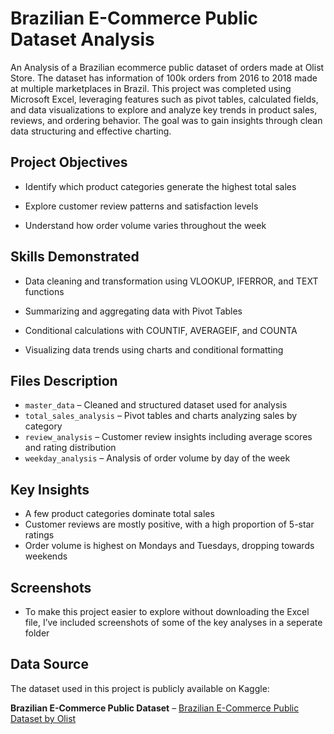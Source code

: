 # Brazilian E-Commerce Public Dataset Analysis

An Analysis of a Brazilian ecommerce public dataset of orders made at Olist Store. The dataset has information of 100k orders from 2016 to 2018 made at multiple marketplaces in Brazil. This project was completed using Microsoft Excel, leveraging features such as pivot tables, calculated fields, and data visualizations to explore and analyze key trends in product sales, reviews, and ordering behavior. The goal was to gain insights through clean data structuring and effective charting.

## Project Objectives 

- Identify which product categories generate the highest total sales

- Explore customer review patterns and satisfaction levels

- Understand how order volume varies throughout the week

## Skills Demonstrated
- Data cleaning and transformation using VLOOKUP, IFERROR, and TEXT functions

- Summarizing and aggregating data with Pivot Tables

- Conditional calculations with COUNTIF, AVERAGEIF, and COUNTA

- Visualizing data trends using charts and conditional formatting

## Files Description

- `master_data` – Cleaned and structured dataset used for analysis  
- `total_sales_analysis` – Pivot tables and charts analyzing sales by category  
- `review_analysis` – Customer review insights including average scores and rating distribution  
- `weekday_analysis` – Analysis of order volume by day of the week  

## Key Insights

- A few product categories dominate total sales  
- Customer reviews are mostly positive, with a high proportion of 5-star ratings  
- Order volume is highest on Mondays and Tuesdays, dropping towards weekends

## Screenshots
- To make this project easier to explore without downloading the Excel file, I’ve included screenshots of some of the key analyses in a seperate folder

## Data Source

The dataset used in this project is publicly available on Kaggle:

**Brazilian E-Commerce Public Dataset** – [Brazilian E-Commerce Public Dataset by Olist](https://www.kaggle.com/datasets/olistbr/brazilian-ecommerce)
